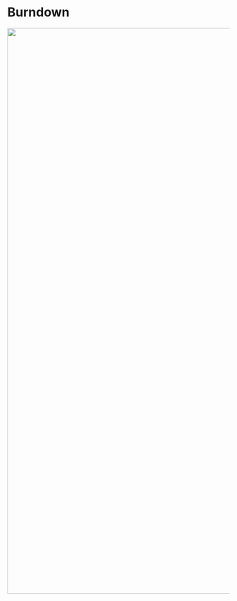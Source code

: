 # Burndown

<div align="center">
    <img src="https://github.com/PIM-TERCEIRO-SEMESTRE/Burndown/blob/main/Image.jpeg" width="1280" />
    <div height="2"></div>
</div>
